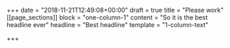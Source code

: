 +++
date = "2018-11-21T12:49:08+00:00"
draft = true
title = "Please work"
[[page_sections]]
block = "one-column-1"
content = "So it is the best headline ever"
headline = "Best headline"
template = "1-column-text"

+++
